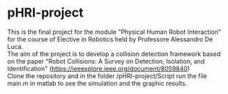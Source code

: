 # pHRI-project
This is the final project for the module "Physical Human Robot Interaction" for the course of Elective in Robotics held by Professore Alessandro De Luca.
\
The aim of the project is to develop a collision detection framework based on the paper "Robot Collisions: A Survey on Detection, Isolation, and Identification" (https://ieeexplore.ieee.org/document/8059840)
\
Clone the repository and in the folder /pHRI-project/Script run the file main.m in matlab to see the simulation and the graphic results. 
